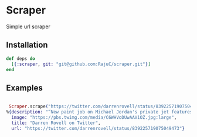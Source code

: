 # Scraper

Simple url scraper

## Installation


```elixir
def deps do
  [{:scraper, git: "git@github.com:RajuC/scraper.git"}]
end
```


  ## Examples

```elixir

 Scraper.scrape("https://twitter.com/darrenrovell/status/839225719075049473")                                                                                              
%{description: "“New paint job on Michael Jordan's private jet features CorporateJets)”",
  image: "https://pbs.twimg.com/media/C6WHVoDUwAAViOZ.jpg:large",
  title: "Darren Rovell on Twitter",
  url: "https://twitter.com/darrenrovell/status/839225719075049473"}

```
